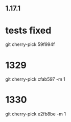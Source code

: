 ## 1.17.1

# tests fixed
git cherry-pick 59f994f

# 1329
git cherry-pick cfab597 -m 1

# 1330
git cherry-pick e2fb8be -m 1

